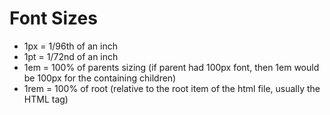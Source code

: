 # Font Sizes

* 1px = 1/96th of an inch 
* 1pt = 1/72nd of an inch 
* 1em = 100% of parents sizing (if parent had 100px font, then 1em would be 100px for the containing children)
* 1rem = 100% of root (relative to the root item of the html file, usually the HTML tag)